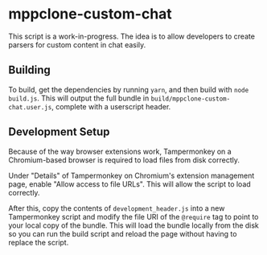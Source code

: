 # mppclone-custom-chat

This script is a work-in-progress. The idea is to allow developers to create parsers for custom content in chat easily.

## Building

To build, get the dependencies by running `yarn`, and then build with `node build.js`. This will output the full bundle in `build/mppclone-custom-chat.user.js`, complete with a userscript header.

## Development Setup

Because of the way browser extensions work, Tampermonkey on a Chromium-based browser is required to load files from disk correctly.

Under "Details" of Tampermonkey on Chromium's extension management page, enable "Allow access to file URLs". This will allow the script to load correctly.

After this, copy the contents of `development_header.js` into a new Tampermonkey script and modify the file URI of the `@require` tag to point to your local copy of the bundle. This will load the bundle locally from the disk so you can run the build script and reload the page without having to replace the script.
